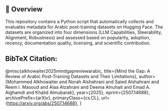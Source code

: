 ## 📄 Overview

This repository contains a Python script that automatically collects and evaluates metadata for Arabic post-training datasets on Hugging Face. The datasets are organized into four dimensions (LLM Capabilities, Steerability, Alignment, Robustness) and assessed based on popularity, adoption, recency, documentation quality, licensing, and scientific contribution.


## BibTeX Citation:

@misc{alkhowaiter2025mindgapreviewarabic,
      title={Mind the Gap: A Review of Arabic Post-Training Datasets and Their Limitations}, 
      author={Mohammed Alkhowaiter and Norah Alshahrani and Saied Alshahrani and Reem I. Masoud and Alaa Alzahrani and Deema Alnuhait and Emad A. Alghamdi and Khalid Almubarak},
      year={2025},
      eprint={2507.14688},
      archivePrefix={arXiv},
      primaryClass={cs.CL},
      url={https://arxiv.org/abs/2507.14688}, 
}
